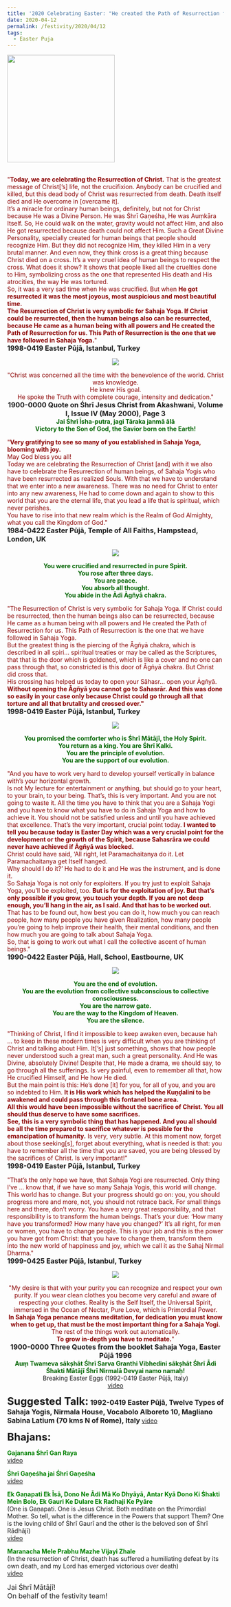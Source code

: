 ```yaml
---
title: '2020 Celebrating Easter: "He created the Path of Resurrection for us. This Path of Resurrection is the one that we have followed in Sahaja Yoga." '
date: 2020-04-12
permalink: /festivity/2020/04/12
tags:
  - Easter Puja
---
```


<div style="text-align: left"><img src="/images/image00.png" width="250" /></div><br>

<p>
<font color="DarkRed">"<b>Today, we are celebrating the Resurrection of Christ.</b>
That is the greatest message of Christ[’s] life, not the crucifixion. Anybody can be crucified and killed, but this dead body of Christ was resurrected from death. Death itself died and He overcome in [overcame it].<br>
It’s a miracle for ordinary human beings, definitely, but not for Christ because He was a Divine Person. He was Śhrī Gaṇeśha, He was Auṃkāra Itself. So, He could walk on the water, gravity would not affect Him, and also He got resurrected because death could not affect Him. Such a Great Divine Personality, specially created for human beings that people should recognize Him.
But they did not recognize Him, they killed Him in a very brutal manner. And even now, they think cross is a great thing because Christ died on a cross. It’s a very cruel idea of human beings to respect the cross. What does it show? It shows that people liked all the cruelties done to Him, symbolizing cross as the one that represented His death and His atrocities, the way He was tortured.<br>
So, it was a very sad time when He was crucified. But when <b>He got resurrected it was the most joyous, most auspicious and most beautiful time.</b><br>
<b>The Resurrection of Christ is very symbolic for Sahaja Yoga. If Christ could be resurrected, then the human beings also can be resurrected, because He came as a human being with all powers and He created the Path of Resurrection for us. This Path of Resurrection is the one that we have followed in Sahaja Yoga.</b>"</font><br>
<font size="+0"><b>1998-0419 Easter Pūjā, Istanbul, Turkey</b></font>
</p>

<div style="text-align: center"><img src="/images/image398.png" /></div>

<p style="text-align:center;">
<font color="DarkRed">"Christ was concerned all the time with the benevolence of the world. 
Christ was knowledge.<br>
He knew His goal.<br>
He spoke the Truth with complete courage, intensity and dedication."</font><br>
<font size="+0"><b>1900-0000 Quote on Śhrī Jesus Christ from Akashwani, Volume I, Issue IV (May 2000), Page 3</b></font><br>
<font color="DarkGreen"><b>Jai Śhrī Īsha-putra, jagi Tāraka janmā ālā<br>
Victory to the Son of God, the Savior born on the Earth!</b></font>
</p>

<p>
<font color="DarkRed">"<b>Very gratifying to see so many of you established in Sahaja Yoga, blooming with joy.</b><br>
May God bless you all!<br>
Today we are celebrating the Resurrection of Christ [and] with it we also have to celebrate the Resurrection of human beings, of Sahaja Yogis who have been resurrected as realized Souls. With that we have to understand that we enter into a new awareness. There was no need for Christ to enter into any new awareness, He had to come down and again to show to this world that you are the eternal life, that you lead a life that is spiritual, which never perishes.<br>
You have to rise into that new realm which is the Realm of God Almighty, what you call the Kingdom of God."</font><br>
<font size="+0"><b>1984-0422 Easter Pūjā, Temple of All Faiths, Hampstead, London, UK</b></font>
</p>

<div style="text-align: center"><img src="/images/image399.png" /></div>

<p style="color:DarkGreen; text-align:center;">
<b>You were crucified and resurrected in pure Spirit.<br>
You rose after three days.<br>
You are peace.<br>
You absorb all thought.<br>
You abide in the Ādi Āgñyā chakra. </b>
</p>

<p>
<font color="DarkRed">"The Resurrection of Christ is very symbolic for Sahaja Yoga. If Christ could be resurrected, then the human beings also can be resurrected, because He came as a human being with all powers and He created the Path of Resurrection for us. This Path of Resurrection is the one that we have followed in Sahaja Yoga.<br>
But the greatest thing is the piercing of the Āgñyā chakra, which is described in all spiri... spiritual treaties or may be called as the Scriptures, that that is the door which is goldened, which is like a cover and no one can pass through that, so constricted is this door of Āgñyā chakra. But Christ did cross that.<br>
His crossing has helped us today to open your Sāhasr... open your Āgñyā. <b>Without opening the Āgñyā you cannot go to Sahasrār. And this was done so easily in your case only because Christ could go through all that torture and all that brutality and crossed over."</b></font><br>
<font size="+0"><b>1998-0419 Easter Pūjā, Istanbul, Turkey</b></font>
</p>

<div style="text-align: center"><img src="/images/image400.png" /></div>

<p style="color:DarkGreen; text-align:center;">
<b>You promised the comforter who is Śhrī Mātājī, the Holy Spirit.<br>
You return as a king. You are Śhrī Kalki.<br>
You are the principle of evolution.<br>
You are the support of our evolution.</b>
</p>

<p>
<font color="DarkRed">"And you have to work very hard to develop yourself vertically in balance with’s your horizontal growth.<br>
Is not My lecture for entertainment or anything, but should go to your heart, to your brain, to your being. That’s, this is very important. And you are not going to waste it. All the time you have to think that you are a Sahaja Yogi and you have to know what you have to do in Sahaja Yoga and how to achieve it. You should not be satisfied unless and until you have achieved that excellence. That’s the very important, crucial point today. <b>I wanted to tell you because today is Easter Day which was a very crucial point for the development or the growth of the Spirit, because Sahasrāra we could never have achieved if Āgñyā was blocked.</b><br>
Christ could have said, ‘All right, let Paramachaitanya do it. Let Paramachaitanya get Itself hanged.<br>
Why should I do it?’ He had to do it and He was the instrument, and is done it.<br>
So Sahaja Yoga is not only for exploiters. If you try just to exploit Sahaja Yoga, you’ll be exploited, too. <b>But is for the exploitation of joy. But that’s only possible if you grow, you touch your depth. If you are not deep enough, you’ll hang in the air, as I said. And that has to be worked out.</b> That has to be found out, how best you can do it, how much you can reach people, how many people you have given Realization, how many people you’re going to help improve their health, their mental conditions, and then how much you are going to talk about Sahaja Yoga.<br>
So, that is going to work out what I call the collective ascent of human beings."</font><br>
<font size="+0"><b>1990-0422 Easter Pūjā, Hall, School, Eastbourne, UK</b></font>
</p>

<div style="text-align: center"><img src="/images/image401.png" /></div>

<p style="color:DarkGreen; text-align:center;">
<b>You are the end of evolution.<br>
You are the evolution from collective subconscious to collective consciousness.<br> 
You are the narrow gate.<br>
You are the way to the Kingdom of Heaven.<br>
You are the silence.</b>
</p>

<p>
<font color="DarkRed">"Thinking of Christ, I find it impossible to keep awaken even, because hah ... to keep in these modern times is very difficult when you are thinking of Christ and talking about Him. It[’s] just something, shows that how people never understood such a great man, such a great personality. And He was Divine, absolutely Divine! Despite that, He made a drama, we should say, to go through all the sufferings. Is very painful, even to remember all that, how He crucified Himself, and He how He died.<br>
But the main point is this: He’s done [it] for you, for all of you, and you are so indebted to Him. <b>It is His work which has helped the Kuṇḍalinī to be awakened and could pass through this fontanel bone area.</b><br>
<b>All this would have been impossible without the sacrifice of Christ. You all should thus deserve to have some sacrifices.</b><br>
<b>See, this is a very symbolic thing that has happened. And you all should be all the time prepared to sacrifice whatever is possible for the emancipation of humanity.</b> Is very, very subtle. At this moment now, forget about those seeking[s], forget about everything, what is needed is that: you have to remember all the time that you are saved, you are being blessed by the sacrifices of Christ. Is very important!"</font><br>
<font size="+0"><b>1998-0419 Easter Pūjā, Istanbul, Turkey</b></font>
</p>

<p>
<font color="DarkRed">"That’s the only hope we have, that Sahaja Yogi are resurrected. Only thing I’ve ... know that, if we have so many Sahaja Yogis, this world will change. This world has to change. But your progress should go on: you, you should progress more and more, not, you should not retrace back. For small things here and there, don’t worry. You have a very great responsibility, and that responsibility is to transform the human beings. That’s your due: ‘How many have you transformed? How many have you changed?’ It’s all right, for men or women, you have to change people. This is your job and this is the power you have got from Christ: that you have to change them, transform them into the new world of happiness and joy, which we call it as the Sahaj Nirmal Dharma."</font><br>
<font size="+0"><b>1999-0425 Easter Pūjā, Istanbul, Turkey</b></font>
</p>

<div style="text-align: center"><img src="/images/image402.png" /></div>

<p style=" text-align:center;">
<font color="DarkRed">"My desire is that with your purity you can recognize and respect your own purity. 
If you wear clean clothes you become very careful and aware of respecting your clothes.
Reality is the Self Itself, the Universal Spirit, immersed in the Ocean of Nectar, Pure Love, which is Primordial Power.<br>
<b>In Sahaja Yoga penance means meditation, for dedication you must know when to get up, that must be the most important thing for a Sahaja Yogi.</b> The rest of the things work out automatically.<br>
<b>To grow in-depth you have to meditate.</b>"</font><br>
<font size="+0"><b>1900-0000 Three Quotes from the booklet Sahaja Yoga, Easter Pūjā 1996</b></font><br>
<font color="DarkGreen"><b>Auṃ Twameva sākṣhāt Śhrī Sarva Granthi Vibhedini sākṣhāt Śhrī Ādi Śhakti Mātājī Śhrī Nirmalā Devyai namo namaḥ!</b></font><br>
Breaking Easter Eggs (1992-0419 Easter Pūjā, Italy)<br>
<a href="https://seven-teams.github.io/Videos_Links.html">video</a>
</p>

<font size="+2"><b>Suggested Talk:</b></font> 
<font size="+0"><b>1992-0419 Easter Pūjā, Twelve Types of Sahaja Yogis, Nirmala House, Vocabolo Alboreto 10, Magliano Sabina Latium (70 kms N of Rome), Italy</b></font>
<a href="https://www.youtube.com/watch?time_continue=1&v=uoxMeRY6Q-8&feature=emb_logo"> video</a><br>

<font size="+2"><b>Bhajans:</b></font>

<p>
<font color="green"><b>Gajanana Śhrī Gan Raya</b></font><br>
<a href="https://seven-teams.github.io/Videos_Links.html">video</a>
</p>

<p>
<font color="green"><b>Śhrī Gaṇeśha jai Śhrī Gaṇeśha</b></font><br>
<a href="https://www.youtube.com/watch?v=GCgN6qnmNiA">video</a>
</p>

<p>
<font color="green"><b>Ek Gaṇapati Ek Īsā, Dono Ne Ādi Mā Ko Dhyāyā, Antar Kyā Dono Ki Śhakti Mein Bolo, Ek Gauri Ke Dulare Ek Radhaji Ke Pyāre</b></font><br>
(One is Gaṇapati. One is Jesus Christ. Both meditate on the Primordial Mother. So tell, what is the difference in the Powers that support Them? One is the loving child of Śhrī Gaurī and the other is the beloved son of Śhrī Rādhājī)<br>
<a href="https://www.youtube.com/watch?v=Dg41OjGhrU8&list=PLuAVZW42aaCl9pNxB0HDBVhjALrGm2Od_"> video</a><br>
</p>

<p>
<font color="green"><b>Maranacha Mele Prabhu Mazhe Vijayi Zhale</b></font><br>
(In the resurrection of Christ, death has suffered a humiliating defeat by its own death, and my Lord has emerged victorious over death)<br>
<a href="https://seven-teams.github.io/Videos_Links.html"> video</a><br>
</p>

<p>
<font size="+0">Jai Śhrī Mātājī!<br>
On behalf of the festivity team!</font>
</p>